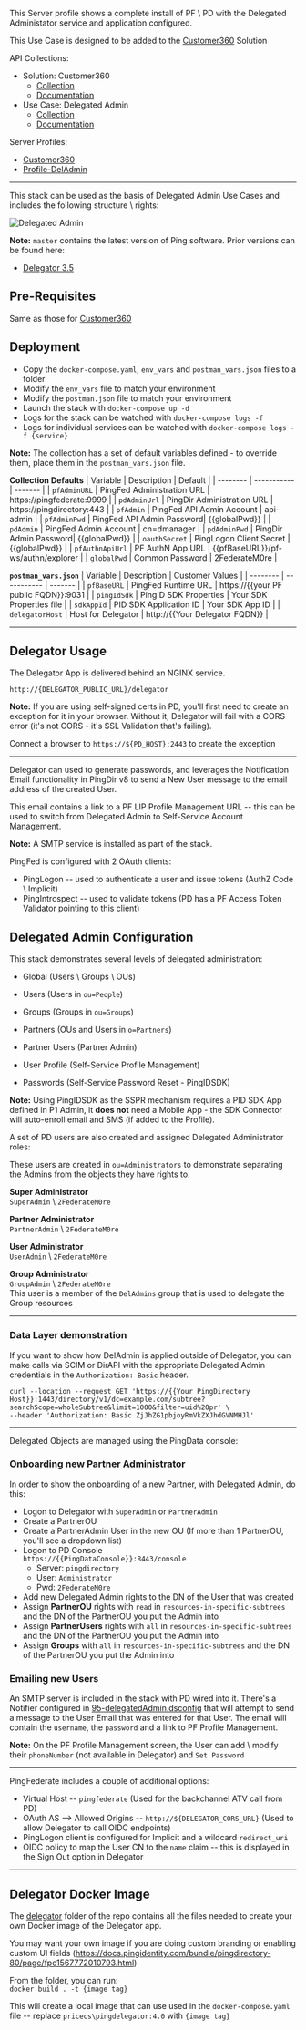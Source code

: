 This Server profile shows a complete install of PF \ PD with the Delegated Administator service and application configured.  

This Use Case is designed to be added to the [Customer360](https://github.com/pingidentity/Customer360) Solution

API Collections: 
* Solution: Customer360
  * [Collection](https://www.getpostman.com/collections/344bbc13f4ccd4ebc5f5)
  * [Documentation](https://documenter.getpostman.com/view/1239082/SzRw2Axv)
* Use Case: Delegated Admin  
  * [Collection](https://www.getpostman.com/collections/eb7dc32b6d429fd7bcd2)
  * [Documentation](https://documenter.getpostman.com/view/1239082/SzRyypf1)

Server Profiles:  
* [Customer360](https://github.com/pingidentity/Customer360)
* [Profile-DelAdmin](https://github.com/cprice-ping/Profile-DelAdmin)

---
This stack can be used as the basis of Delegated Admin Use Cases and includes the following structure \ rights:

![Delegated Admin](./DelegatedAdmin.png)

**Note:** `master` contains the latest version of Ping software. Prior versions can be found here:
* [Delegator 3.5](https://github.com/cprice-ping/Profile-DelAdmin/tree/delegator-v3)

## Pre-Requisites
Same as those for [Customer360](https://github.com/pingidentity/Customer360)

## Deployment
* Copy the `docker-compose.yaml`, `env_vars` and `postman_vars.json` files to a folder
* Modify the `env_vars` file to match your environment
* Modify the `postman.json` file to match your environment
* Launch the stack with `docker-compose up -d`
* Logs for the stack can be watched with `docker-compose logs -f`
* Logs for individual services can be watched with `docker-compose logs -f {service}`

**Note:** The collection has a set of default variables defined - to override them, place them in the `postman_vars.json` file.

**Collection Defaults**
| Variable | Description | Default |
| -------- | ----------- | ------- |
| `pfAdminURL` | PingFed Administration URL | https://pingfederate:9999 |
| `pdAdminUrl` | PingDir Administration URL | https://pingdirectory:443 |
| `pfAdmin` | PingFed API Admin Account | api-admin |
| `pfAdminPwd` | PingFed API Admin Password| {{globalPwd}} |
| `pdAdmin` | PingFed Admin Account | cn=dmanager |
| `pdAdminPwd` | PingDir Admin Password| {{globalPwd}} |
| `oauthSecret` | PingLogon Client Secret | {{globalPwd}} |
| `pfAuthnApiUrl` | PF AuthN App URL | {{pfBaseURL}}/pf-ws/authn/explorer |
| `globalPwd` | Common Password | 2FederateM0re |

**`postman_vars.json`**
| Variable | Description | Customer Values |
| -------- | ----------- | ------- |
| `pfBaseURL` | PingFed Runtime URL | https://{{your PF public FQDN}}:9031 |
| `pingIdSdk` | PingID SDK Properties  | Your SDK Properties file |
| `sdkAppId` | PID SDK Application ID | Your SDK App ID |
| `delegatorHost` | Host for Delegator | http://{{Your Delegator FQDN}} |

---
## Delegator Usage

The Delegator App is delivered behind an NGINX service. 

`http://{DELEGATOR_PUBLIC_URL}/delegator`

**Note:** If you are using self-signed certs in PD, you'll first need to create an exception for it in your browser. Without it, Delegator will fail with a CORS error (it's not CORS - it's SSL Validation that's failing).

Connect a browser to `https://${PD_HOST}:2443` to create the exception

---

Delegator can used to generate passwords, and leverages the Notification Email functionality in PingDir v8 to send a New User message to the email address of the created User.  
  
This email contains a link to a PF LIP Profile Management URL -- this can be used to switch from Delegated Admin to Self-Service Account Management.  

**Note:** A SMTP service is installed as part of the stack.  

PingFed is configured with 2 OAuth clients:
* PingLogon -- used to authenticate a user and issue tokens (AuthZ Code \ Implicit)
* PingIntrospect -- used to validate tokens (PD has a PF Access Token Validator pointing to this client)

## Delegated Admin Configuration 
This stack demonstrates several levels of delegated administration:
* Global (Users \ Groups \ OUs)
* Users (Users in `ou=People`)
* Groups (Groups in `ou=Groups`)
* Partners (OUs and Users in `o=Partners`)
* Partner Users (Partner Admin)

* User Profile (Self-Service Profile Management)
* Passwords (Self-Service Password Reset - PingIDSDK) 

**Note:** Using PingIDSDK as the SSPR mechanism requires a PID SDK App defined in P1 Admin, it **does not** need a Mobile App - the SDK Connector will auto-enroll email and SMS (if added to the Profile). 

A set of PD users are also created and assigned Delegated Administrator roles:

These users are created in `ou=Administrators` to demonstrate separating the Admins from the objects they have rights to.

**Super Administrator**  
`SuperAdmin` \ `2FederateM0re`

**Partner Administrator**  
`PartnerAdmin` \ `2FederateM0re`

**User Administrator**  
`UserAdmin` \ `2FederateM0re`

**Group Administrator**  
`GroupAdmin` \ `2FederateM0re`  
This user is a member of the `DelAdmins` group that is used to delegate the Group resources

---
### Data Layer demonstration
If you want to show how DelAdmin is applied outside of Delegator, you can make calls via SCIM or DirAPI with the appropriate Delegated Admin credentials in the `Authorization: Basic` header. 

```
curl --location --request GET 'https://{{Your PingDirectory Host}}:1443/directory/v1/dc=example.com/subtree?searchScope=wholeSubtree&limit=1000&filter=uid%20pr' \
--header 'Authorization: Basic ZjJhZG1pbjoyRmVkZXJhdGVNMHJl'
```

---
Delegated Objects are managed using the PingData console:  

### Onboarding new Partner Administrator
In order to show the onboarding of a new Partner, with Delegated Admin, do this:
* Logon to Delegator with `SuperAdmin` or `PartnerAdmin`
 * Create a PartnerOU
 * Create a PartnerAdmin User in the new OU (If more than 1 PartnerOU, you'll see a dropdown list)
* Logon to PD Console  
 `https://{{PingDataConsole}}:8443/console`
  * Server: `pingdirectory` 
  * User: `Administrator`
  * Pwd: `2FederateM0re`
 * Add new Delegated Admin rights to the DN of the User that was created
 * Assign **PartnerOU** rights with `read` in `resources-in-specific-subtrees` and the DN of the PartnerOU you put the Admin into
 * Assign **PartnerUsers** rights with `all` in `resources-in-specific-subtrees` and the DN of the PartnerOU you put the Admin into
 * Assign **Groups** with `all` in `resources-in-specific-subtrees` and the DN of the PartnerOU you put the Admin into

### Emailing new Users
An SMTP server is included in the stack with PD wired into it. There's a Notifier configured in [95-delegatedAdmin.dsconfig](pingdir/pd.profile/dsconfig/95-delegatedAdmin.dsconfig) that will attempt to send a message to the User Email that was entered for that User. The email will contain the `username`, the `password` and a link to PF Profile Management.

**Note:** On the PF Profile Management screen, the User can add \ modify their `phoneNumber` (not available in Delegator) and `Set Password`

---
PingFederate includes a couple of additional options:

* Virtual Host -- `pingfederate`  (Used for the backchannel ATV call from PD)
* OAuth AS --> Allowed Origins -- `http://${DELEGATOR_CORS_URL}`  (Used to allow Delegator to call OIDC endpoints)
* PingLogon client is configured for Implicit and a wildcard `redirect_uri`
* OIDC policy to map the User CN to the `name` claim -- this is displayed in the Sign Out option in Delegator

---
## Delegator Docker Image
The [delegator](/delegator) folder of the repo contains all the files needed to create your own Docker image of the Delegator app.

You may want your own image if you are doing custom branding or enabling custom UI fields (https://docs.pingidentity.com/bundle/pingdirectory-80/page/fpo1567772010793.html)

From the folder, you can run:  
`docker build . -t {image tag}`  

This will create a local image that can use used in the `docker-compose.yaml` file -- replace `pricecs\pingdelegator:4.0` with `{image tag}`